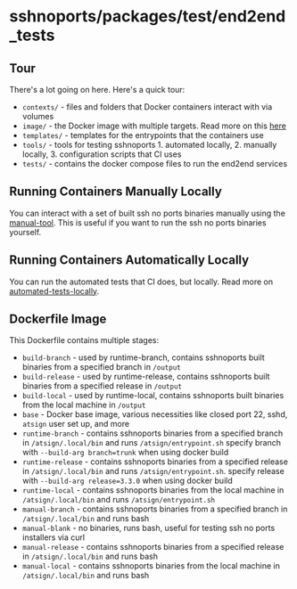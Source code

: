 # sshnoports/packages/test/end2end_tests

## Tour

There's a lot going on here. Here's a quick tour:

- `contexts/` - files and folders that Docker containers interact with via volumes
- `image/` - the Docker image with multiple targets. Read more on this [here](#dockerfile-image)
- `templates/` - templates for the entrypoints that the containers use
- `tools/` - tools for testing sshnoports 1. automated locally, 2. manually locally, 3. configuration scripts that CI uses
- `tests/` - contains the docker compose files to run the end2end services

## Running Containers Manually Locally

You can interact with a set of built ssh no ports binaries manually using the [manual-tool](tools/manual-tool/README.md). This is useful if you want to run the ssh no ports binaries yourself.

## Running Containers Automatically Locally

You can run the automated tests that CI does, but locally. Read more on [automated-tests-locally](tools/automated-tests-locally/README.md).

## Dockerfile Image

This Dockerfile contains multiple stages:

- `build-branch` - used by runtime-branch, contains sshnoports built binaries from a specified branch in `/output`
- `build-release` - used by runtime-release, contains sshnoports built binaries from a specified release in `/output`
- `build-local` - used by runtime-local, contains sshnoports built binaries from the local machine in `/output`
- `base` - Docker base image, various necessities like closed port 22, sshd, `atsign` user set up, and more
- `runtime-branch` - contains sshnoports binaries from a specified branch in `/atsign/.local/bin` and runs `/atsign/entrypoint.sh` specify branch with `--build-arg branch=trunk` when using docker build
- `runtime-release` - contains sshnoports binaries from a specified release in `/atsign/.local/bin` and runs `/atsign/entrypoint.sh`. specify release with `--build-arg release=3.3.0` when using docker build
- `runtime-local` - contains sshnoports binaries from the local machine in `/atsign/.local/bin` and runs `/atsign/entrypoint.sh`
- `manual-branch` - contains sshnoports binaries from a specified branch in `/atsign/.local/bin` and runs bash
- `manual-blank` - no binaries, runs bash, useful for testing ssh no ports installers via curl
- `manual-release` - contains sshnoports binaries from a specified release in `/atsign/.local/bin` and runs bash
- `manual-local` - contains sshnoports binaries from the local machine in `/atsign/.local/bin` and runs bash